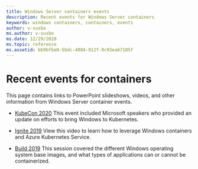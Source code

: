 ```yaml
---
title: Windows Server containers events
description: Recent events for Windows Server containers
keywords: windows containers, containers, events
author: v-susbo
ms.author: v-susbo
ms.date: 12/29/2020
ms.topic: reference
ms.assetid: bb9bfbe0-5bdc-4984-912f-9c93ea67105f
---
```

# Recent events for containers 

This page contains links to PowerPoint slideshows, videos, and other information from Windows Server container events.

- [KubeCon 2020](https://kccnceu20.sched.com/event/ZeyK/simplifying-windows-runtime-and-deployment-in-kubernetes-muzz-imam-microsoft-michael-michael-vmware) This event included Microsoft speakers who provided an update on efforts to bring Windows to Kubernetes.

- [Ignite 2019](https://azure.microsoft.com/resources/videos/ignite-2019-windows-container-and-the-azure-kubernetes-service/) View this video to learn how to leverage Windows containers and Azure Kubernetes Service.

- [Build 2019](https://aka.ms/windowscontainers/build19) This session covered the different Windows operating system base images, and what types of applications can or cannot be containerized.  

